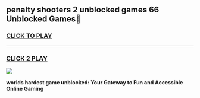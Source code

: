 
## penalty shooters 2 unblocked games 66 Unblocked Games👋
<h3>
<a href="https://premium.freeplayer.one?title=penalty_shooters_2_unblocked_games_66&ref=16F">CLICK TO PLAY</a></h3>
<hr>

<h3>
<a href="https://premium.freeplayer.one?title=penalty_shooters_2_unblocked_games_66&ref=16F">CLICK 2 PLAY</a>
  
</h3>

<a href="https://premium.freeplayer.one?title=penalty_shooters_2_unblocked_games_66&ref=16F/"><img src="https://clearcache.store/games.png"></a>


**worlds hardest game unblocked: Your Gateway to Fun and Accessible Online Gaming**
